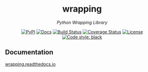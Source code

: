 <div align="center">

# wrapping
_Python Wrapping Library_

[![PyPI](https://img.shields.io/pypi/v/wrapping.svg)](https://pypi.org/project/wrapping)
[![Docs](https://readthedocs.org/projects/wrapping/badge/)](http://wrapping.readthedocs.io/en/stable/)
[![Build Status](https://travis-ci.com/bhgomes/wrapping.svg?branch=master)](https://travis-ci.com/bhgomes/wrapping)
[![Coverage Status](https://coveralls.io/repos/github/bhgomes/wrapping/badge.svg?branch=master)](https://coveralls.io/github/bhgomes/wrapping?branch=master)
[![License](https://img.shields.io/github/license/bhgomes/wrapping.svg?color=blue)](https://github.com/bhgomes/wrapping/blob/master/LICENSE)
[![Code style: black](https://img.shields.io/badge/code%20style-black-000000.svg)](https://github.com/ambv/black)

</div>


## Documentation

[wrapping.readthedocs.io](https://wrapping.readthedocs.io)
